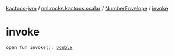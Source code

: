 [kactoos-jvm](../../index.md) / [nnl.rocks.kactoos.scalar](../index.md) / [NumberEnvelope](index.md) / [invoke](./invoke.md)

# invoke

`open fun invoke(): `[`Double`](https://kotlinlang.org/api/latest/jvm/stdlib/kotlin/-double/index.html)
